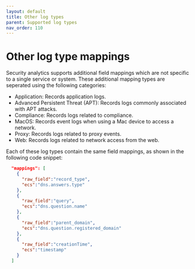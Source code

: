 ```yaml
---
layout: default
title: Other log types
parent: Supported log types
nav_order: 110
---
```


# Other log type mappings

Security analytics supports additional field mappings which are not specific to a single service or system. These additional mapping types are seperated using the following categories: 

- Application: Records application logs.
- Advanced Persistent Threat (APT): Records logs commonly associated with APT attacks.
- Compliance: Records logs related to compliance.
- MacOS: Records event logs when using a Mac device to access a network.
- Proxy: Records logs related to proxy events.
- Web: Records logs related to network access from the web.


Each of these log types contain the same field mappings, as shown in the following code snippet:

```json
  "mappings": [
    {
      "raw_field":"record_type",
      "ecs":"dns.answers.type"
    },
    {
      "raw_field":"query",
      "ecs":"dns.question.name"
    },
    {
      "raw_field":"parent_domain",
      "ecs":"dns.question.registered_domain"
    },
    {
      "raw_field":"creationTime",
      "ecs":"timestamp"
    }
  ]
```